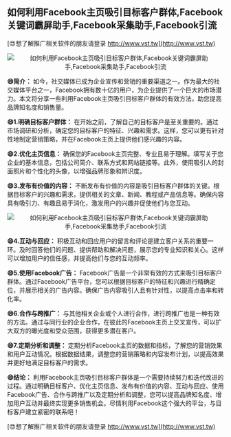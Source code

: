 ## **如何利用Facebook主页吸引目标客户群体,Facebook关键词霸屏助手,Facebook采集助手,Facebook引流**

[😍想了解推广相关软件的朋友请登录 http://www.vst.tw](http://www.vst.tw)

 <center><img src="https://vst.tw/MP4/tuiguang/png/3.png" alt="如何利用Facebook主页吸引目标客户群体,Facebook关键词霸屏助手,Facebook采集助手,Facebook引流"></center>

**😄简介：**
如今，社交媒体已成为企业宣传和营销的重要渠道之一。作为最大的社交媒体平台之一，Facebook拥有数十亿的用户，为企业提供了一个巨大的市场潜力。本文将分享一些利用Facebook主页吸引目标客户群体的有效方法，助您提高品牌知名度和销售量。

**😄1.明确目标客户群体：**
在开始之前，了解自己的目标客户是至关重要的。通过市场调研和分析，确定您的目标客户的特征、兴趣和需求。这样，您可以更有针对性地制定营销策略，并在Facebook主页上提供他们感兴趣的内容。

**😄2.优化主页信息：**
确保您的Facebook主页完整、专业且易于理解。填写关于您企业的基本信息，包括公司简介、联系方式和网站链接等。此外，使用吸引人的封面照片和个性化的头像，以增强品牌形象和辨识度。

**😄3.发布有价值的内容：**
不断发布有价值的内容是吸引目标客户群体的关键。根据目标客户的兴趣和需求，提供相关的文章、新闻、教程或产品信息等。确保内容具有吸引力、有趣且易于消化，激发用户的兴趣并促使他们与您互动。

 <center><img src="https://vst.tw/MP4/tuiguang/png/2.png" alt="如何利用Facebook主页吸引目标客户群体,Facebook关键词霸屏助手,Facebook采集助手,Facebook引流"></center>

**😄4.互动与回应：**
积极互动和回应用户的留言和评论是建立客户关系的重要一环。及时回答他们的问题、提供帮助和解决问题，展示您的专业知识和关心。这样可以增加用户的信任感，并提高他们与您的互动频率。

**😄5.使用Facebook广告：**
Facebook广告是一个非常有效的方式来吸引目标客户群体。通过Facebook广告平台，您可以根据目标客户的特征和兴趣进行精确定位，并展示相关的广告内容。确保广告内容吸引人且有针对性，以提高点击率和转化率。

**😄6.合作与跨推广：**
与其他相关企业或个人进行合作，进行跨推广也是一种有效的方法。通过与同行业的企业合作，在彼此的Facebook主页上交叉宣传，可以扩大双方的曝光度和受众范围，获得更多潜在客户。

**😄7.定期分析和调整：**
定期分析Facebook主页的数据和指标，了解您的营销效果和用户互动情况。根据数据结果，调整您的营销策略和内容发布计划，以提高效果并更好地满足目标客户的需求。

**😄结论：**
利用Facebook主页吸引目标客户群体是一个需要持续努力和迭代改进的过程。通过明确目标客户、优化主页信息、发布有价值的内容、互动与回应、使用Facebook广告、合作与跨推广以及定期分析和调整，您可以提高品牌知名度、增加用户互动并最终实现更多销售机会。尽情利用Facebook这个强大的平台，与目标客户建立紧密的联系吧！

[😍想了解推广相关软件的朋友请登录 http://www.vst.tw](http://www.vst.tw)




